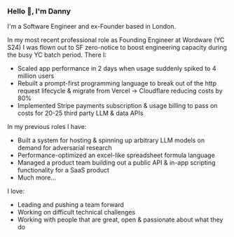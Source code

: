 ### Hello 👋, I'm Danny

I'm a Software Engineer and ex-Founder based in London. 

In my most recent professional role as Founding Engineer at Wordware (YC S24) I was flown out to SF zero-notice to boost engineering capacity during the busy YC batch period. There I:

- Scaled app performance in 2 days when usage suddenly spiked to 4 million users
- Rebuilt a prompt-first programming language to break out of the http request lifecycle & migrate from Vercel -> Cloudflare reducing costs by 80%
- Implemented Stripe payments subscription & usage billing to pass on costs for 20-25 third party LLM & data APIs

In my previous roles I have:

- Built a system for hosting & spinning up arbitrary LLM models on demand for adversarial research
- Performance-optimized an excel-like spreadsheet formula language
- Managed a product team building out a public API & in-app scripting functionality for a SaaS product
- Much more...

I love:

- Leading and pushing a team forward
- Working on difficult technical challenges
- Working with people that are great, open & passionate about what they do
